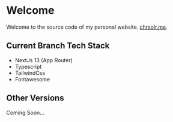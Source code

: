 # Welcome

Welcome to the source code of my personal website. [chrsolr.me](https://www.chrsolr.me).


## Current Branch Tech Stack

- NextJs 13 (App Router)
- Typescript
- TailwindCss
- Fontawesome


## Other Versions

Coming Soon...
